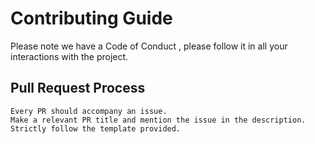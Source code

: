 # Contributing Guide

Please note we have a Code of Conduct , please follow it in all your interactions with the project.

## Pull Request Process

    Every PR should accompany an issue.
    Make a relevant PR title and mention the issue in the description.
    Strictly follow the template provided.
